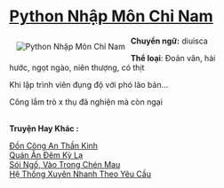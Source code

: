<a href="https://utruyen.com/python-nhap-mon-chi-nam/19343/" title="Python Nhập Môn Chỉ Nam"><h1>Python Nhập Môn Chỉ Nam</h1></a><div style="display:table"><img align="right" style="float: left; padding: 10px;" src="https://utruyen.com/images/story/200x260/python-nhap-mon-chi-nam.jpg" alt="Python Nhập Môn Chỉ Nam"><b>Chuyển ngữ:</b> diuisca<p></p><b>Thể loại</b>: Đoản văn, hài hước, ngọt ngào, niên thượng, có thịt<p></p>Khi lập trình viên đụng độ với phó lão bản...<p></p>Công lắm trò x thụ đã nghiện mà còn ngại</div><p><br><b>Truyện Hay Khác :</b></p><a href="https://utruyen.com/don-cong-an-than-kinh/19391/" alt="Đồn Công An Thần Kinh">Đồn Công An Thần Kinh</a><br/><a href="https://github.com/quanluxury/dammy/tree/master/truyenhay/24726/" alt="Quán Ăn Đêm Kỳ Lạ">Quán Ăn Đêm Kỳ Lạ</a><br/><a href="https://www.pinterest.com/pin/669629038333408313" alt="Sói Ngố, Vào Trong Chén Mau">Sói Ngố, Vào Trong Chén Mau</a><br/><a href="https://github.com/quanluxury/truyenhot/tree/master/truyenhay/17561/" alt="Hệ Thống Xuyên Nhanh Theo Yêu Cầu">Hệ Thống Xuyên Nhanh Theo Yêu Cầu</a><br/>